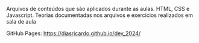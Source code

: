 Arquivos de conteúdos que são aplicados durante as aulas. 
HTML, CSS e Javascript.
Teorias documentadas nos arquivos e exercicios realizados em sala de aula

GitHub Pages: https://diasricardo.github.io/dev_2024/
